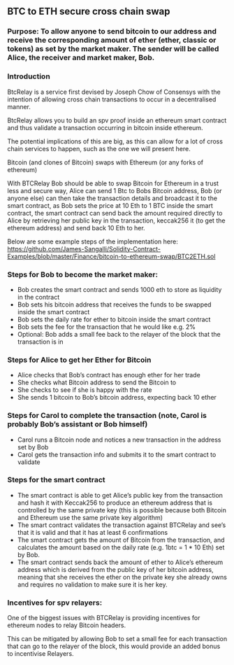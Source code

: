 ## BTC to ETH secure cross chain swap

### Purpose: To allow anyone to send bitcoin to our address and receive the corresponding amount of ether (ether, classic or tokens) as set by the market maker. The sender will be called Alice, the receiver and market maker, Bob. 

### Introduction

BtcRelay is a service first devised by Joseph Chow of Consensys with the intention of allowing cross chain transactions to occur in a decentralised manner. 

BtcRelay allows you to build an spv proof inside an ethereum smart contract and thus validate a transaction occurring in bitcoin inside ethereum.

The potential implications of this are big, as this can allow for a lot of cross chain services to happen, such as the one we will present here.

Bitcoin (and clones of Bitcoin) swaps with Ethereum (or any forks of ethereum)

With BTCRelay Bob should be able to swap Bitcoin for Ethereum in a trust less and secure way, Alice can send 1 Btc to Bobs Bitcoin address, Bob (or anyone else) can then take the transaction details and broadcast it to the smart contract, as Bob sets the price at 10 Eth to 1 BTC inside the smart contract, the smart contract can send back the amount required directly to Alice by retrieving her public key in the transaction, keccak256 it (to get the ethereum address) and send back 10 Eth to her. 

Below are some example steps of the implementation here: https://github.com/James-Sangalli/Solidity-Contract-Examples/blob/master/Finance/bitcoin-to-ethereum-swap/BTC2ETH.sol

### Steps for Bob to become the market maker:

- Bob creates the smart contract and sends 1000 eth to store as liquidity in the contract
- Bob sets his bitcoin address that receives the funds to be swapped inside the smart contract
- Bob sets the daily rate for ether to bitcoin inside the smart contract
- Bob sets the fee for the transaction that he would like e.g. 2%
- Optional: Bob adds a small fee back to the relayer of the block that the transaction is in 

### Steps for Alice to get her Ether for Bitcoin

- Alice checks that Bob’s contract has enough ether for her trade
- She checks what Bitcoin address to send the Bitcoin to
- She checks to see if she is happy with the rate
- She sends 1 bitcoin to Bob’s bitcoin address, expecting back 10 ether

### Steps for Carol to complete the transaction (note, Carol is probably Bob’s assistant or Bob himself)

- Carol runs a Bitcoin node and notices a new transaction in the address set by Bob
- Carol gets the transaction info and submits it to the smart contract to validate 

### Steps for the smart contract
- The smart contract is able to get Alice’s public key from the transaction and hash it with Keccak256 to produce an ethereum address that is controlled by the same private key (this is possible because both Bitcoin and Ethereum use the same private key algorithm) 
- The smart contract validates the transaction against BTCRelay and see’s that it is valid and that it has at least 6 confirmations
- The smart contract gets the amount of Bitcoin from the transaction, and calculates the amount based on the daily rate (e.g. 1btc = 1 * 10 Eth) set by Bob. 
- The smart contract sends back the amount of ether to Alice’s ethereum address which is derived from the public key of her bitcoin address, meaning that she receives the ether on the private key she already owns and requires no validation to make sure it is her key.

### Incentives for spv relayers:

One of the biggest issues with BTCRelay is providing incentives for ethereum nodes to relay Bitcoin headers.

This can be mitigated by allowing Bob to set a small fee for each transaction that can go to the relayer of the block, this would provide an added bonus to incentivise Relayers. 

